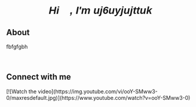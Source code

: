 <font face="Verdana, Geneva, Tahoma, sans-serif">
<h1 align="center"><i>Hi 👋, I'm uj6uyjujttuk</i></h1> 
</font>
<h2>About</h2>
<p>fbfgfgbh</p>
<br><h2>Connect with me</h2>
[![Watch the video](https://img.youtube.com/vi/ooY-SMww3-0/maxresdefault.jpg)](https://www.youtube.com/watch?v=ooY-SMww3-0)


<br>
